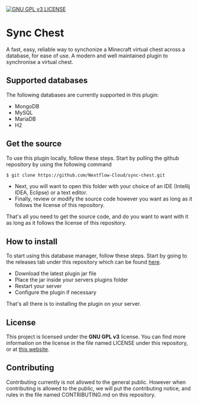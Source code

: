 
[![GNU GPL v3 LICENSE](https://img.shields.io/github/license/Nextflow-Cloud/sync-chest?&logo=github)](LICENSE)

# Sync Chest
A fast, easy, reliable way to synchonize a Minecraft virtual chest across a database, for ease of use. A modern and well maintained plugin to synchronise a virtual chest.

## Supported databases
The following databases are currently supported in this plugin:
* MongoDB
* MySQL
* MariaDB
* H2

## Get the source
To use this plugin locally, follow these steps. Start by pulling the github repository by using the following command
```bash
$ git clone https://github.com/Nextflow-Cloud/sync-chest.git
```
- Next, you will want to open this folder with your choice of an IDE (Intellij IDEA, Eclipse) or a text editor.
- Finally, review or modify the source code however you want as long as it follows the license of this repository.

That's all you need to get the source code, and do you want to want with it as long as it follows the license of this repository.
## How to install
To start using this database manager, follow these steps. Start by going to the releases tab under this repository
which can be  found [here](https://github.com/Nextflow-Cloud/sync-chest/releases).
- Download the latest plugin jar file
- Place the jar inside your servers plugins folder
- Restart your server
- Configure the plugin if necessary

That's all there is to installing the plugin on your server.
## License
This project is licensed under the **GNU GPL v3** license. You can find more information on the license in the file named LICENSE under this repository, or at [this website](https://www.gnu.org/licenses/gpl-3.0.en.html).

## Contributing
Contributing currently is not allowed to the general public. However when contributing is allowed to the public, we will put the contributing notice, and rules in the file named CONTRIBUTING.md on this repository.